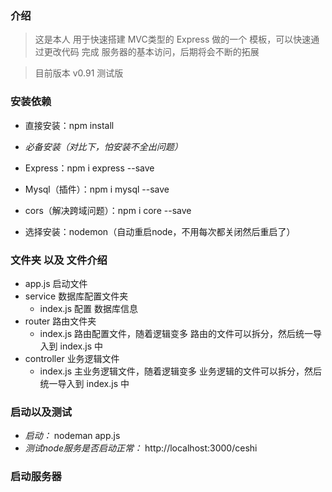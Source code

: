 ### 介绍

> 这是本人 用于快速搭建 MVC类型的 Express 做的一个 模板，可以快速通过更改代码 完成 服务器的基本访问，后期将会不断的拓展

> 目前版本 v0.91 测试版

### 安装依赖

- 直接安装：npm install

- *必备安装（对比下，怕安装不全出问题）*
- Express：npm i express --save
- Mysql（插件）：npm i mysql --save
- cors（解决跨域问题）：npm i core --save
- 选择安装：nodemon（自动重启node，不用每次都关闭然后重启了）

### 文件夹 以及 文件介绍

- app.js 启动文件
- service 数据库配置文件夹
  - index.js 配置 数据库信息
- router 路由文件夹
  - index.js 路由配置文件，随着逻辑变多 路由的文件可以拆分，然后统一导入到 index.js 中
- controller 业务逻辑文件
  - index.js 主业务逻辑文件，随着逻辑变多 业务逻辑的文件可以拆分，然后统一导入到 index.js 中

### 启动以及测试

- *启动：* nodeman app.js
- *测试node服务是否启动正常：* http://localhost:3000/ceshi

### 启动服务器